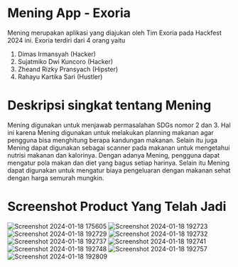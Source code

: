 # Mening App - Exoria
Mening merupakan aplikasi yang diajukan oleh Tim Exoria pada Hackfest 2024 ini. Exoria terdiri dari 4 orang yaitu
1. Dimas Irmansyah (Hacker)
2. Sujatmiko Dwi Kuncoro (Hacker)
3. Zheand Rizky Pransyach (Hipster)
4. Rahayu Kartika Sari (Hustler)

# Deskripsi singkat tentang Mening
Mening digunakan untuk menjawab permasalahan SDGs nomor 2 dan 3. Hal ini karena Mening digunakan untuk melakukan planning makanan agar pengguna bisa menghitung berapa kandungan makanan. Selain itu juga Mening dapat digunakan sebagai scanner pada makanan untuk mengetahui nutrisi makanan dan kalorinya. Dengan adanya Mening, pengguna dapat mengatur pola makan dan diet yang bagus setiap harinya. Selain itu Mening dapat digunakan untuk mengatur biaya pengeluaran dengan makanan sehat dengan harga semurah mungkin.

# Screenshot Product Yang Telah Jadi
![Screenshot 2024-01-18 175605](https://github.com/DimasZeava/Hacker-Exoria/assets/102441152/3449acc6-5938-4ff4-afe5-a7a8c83ed683)
![Screenshot 2024-01-18 192723](https://github.com/DimasZeava/Hacker-Exoria/assets/102441152/c6d461b1-6ff4-4ca3-8b4d-536139695847)
![Screenshot 2024-01-18 192729](https://github.com/DimasZeava/Hacker-Exoria/assets/102441152/e885be2d-9213-4178-a749-ce4933c8388c)
![Screenshot 2024-01-18 192732](https://github.com/DimasZeava/Hacker-Exoria/assets/102441152/513e9d52-9cba-41e9-a4f7-6e3183fa686a)
![Screenshot 2024-01-18 192737](https://github.com/DimasZeava/Hacker-Exoria/assets/102441152/8b0dc539-70e2-4ba5-b861-7fa6727e8e4f)
![Screenshot 2024-01-18 192741](https://github.com/DimasZeava/Hacker-Exoria/assets/102441152/f22a104a-aba0-424a-bdc1-7be917ea9b6d)
![Screenshot 2024-01-18 192748](https://github.com/DimasZeava/Hacker-Exoria/assets/102441152/4b496622-d4d8-4f09-b6e0-0e16f894b618)
![Screenshot 2024-01-18 192757](https://github.com/DimasZeava/Hacker-Exoria/assets/102441152/ec32b4fe-0bbe-490f-afac-a48f1f1f1bae)
![Screenshot 2024-01-18 192809](https://github.com/DimasZeava/Hacker-Exoria/assets/102441152/5d4bd726-74e5-4167-8823-86f2c5074c41)

